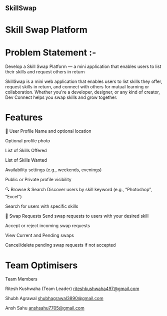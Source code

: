 ## SkillSwap
# Skill Swap Platform

# Problem Statement :-
Develop a Skill Swap Platform — a mini application that enables users to list their skills and request others in return

SkillSwap is a mini web application that enables users to list skills they offer, request skills in return, and connect with others for mutual learning or collaboration. Whether you're a developer, designer, or any kind of creator, Dev Connect helps you swap skills and grow together.

# Features
👤 User Profile
Name and optional location

Optional profile photo

List of Skills Offered

List of Skills Wanted

Availability settings (e.g., weekends, evenings)

Public or Private profile visibility

🔍 Browse & Search
Discover users by skill keyword (e.g., “Photoshop”, “Excel”)

Search for users with specific skills

🔄 Swap Requests
Send swap requests to users with your desired skill

Accept or reject incoming swap requests

View Current and Pending swaps

Cancel/delete pending swap requests if not accepted

# Team Optimisers
Team Members

Ritesh Kushwaha (Team Leader)	riteshkushwaha497@gmail.com

Shubh Agrawal	shubhagrawal3890@gmail.com

Ansh Sahu	anshsahu7705@gmail.com
